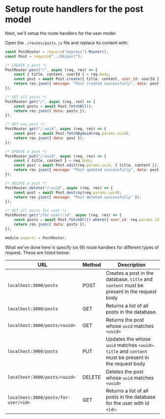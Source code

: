 # Setup route handlers for the post model

Next, we'll setup the route handlers for the user model

Open the `./routes/posts.js` file and replace its content with:

```js
const PostRouter = require("express").Router();
const Post = require("../db/post");

/* CREATE a post */
PostRouter.post("/", async (req, res) => {
    const { title, content, userId } = req.body;
    const post = await Post.create({ title, content, user_id: userId });
    return res.json({ message: "Post created successfully", data: post });
});

/* GET all posts */
PostRouter.get("/", async (req, res) => {
    const posts = await Post.fetchAll();
    return res.json({ data: posts });
});

/* GET one post */
PostRouter.get("/:uuid", async (req, res) => {
    const post = await Post.fetchByUuid(req.params.uuid);
    return res.json({ data: post });
});

/* UPDATE a post */
PostRouter.put("/:uuid", async (req, res) => {
    const { title, content } = req.body;
    const post = await Post.edit(req.params.uuid, { title, content });
    return res.json({ message: "Post updated successfully", data: post });
});

/* DELETE a post */
PostRouter.delete("/:uuid", async (req, res) => {
    const post = await Post.destroy(req.params.uuid);
    return res.json({ message: "Post deleted successfully" });
});

/* GET all posts for user */
PostRouter.get("/for-user/:id", async (req, res) => {
    const posts = await Post.fetchAll().where({ user_id: req.params.id });
    return res.json({ data: posts });
});

module.exports = PostRouter;
```

What we've done here is specify six (6) route handlers for different types of request. These are
listed below:

| URL                                  | Method | Description                                                                                          |
| ------------------------------------ | ------ | ---------------------------------------------------------------------------------------------------- |
| `localhost:3000/posts`               | POST   | Creates a post in the database. `title` and `content` must be present in the request body            |
| `localhost:3000/posts`               | GET    | Returns a list of all posts in the database.                                                         |
| `localhost:3000/posts/<uuid>`        | GET    | Returns the post whose `uuid` matches `<uuid>`                                                       |
| `localhost:3000/posts`               | PUT    | Updates the whose `uuid` matches `<uuid>`. `title` and `content` must be present in the request body |
| `localhost:3000/posts/<uuid>`        | DELETE | Deletes the post whose `uuid` matches `<uuid>`                                                       |
| `localhost:3000/posts/for-user/<id>` | GET    | Returns a list of all posts in the database for the user with id `<id>`.                             |

